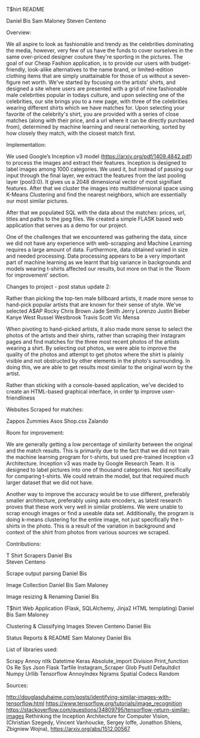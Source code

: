 T$hirt README


Daniel Bis
Sam Maloney
Steven Centeno 




Overview:

We all aspire to look as fashionable and trendy as the celebrities dominating the media, however, very few of us have the funds to cover ourselves in the same over-priced designer couture they're sporting in the pictures. The goal of our Cheap Fashion application, is to provide our users with budget-friendly, look-alike alternatives to the name brand, or limited-edition clothing items that are simply unattainable for those of us without a seven-figure net worth. We've started by focusing on the artists' shirts, and designed a site where users are presented with a grid of nine fashionable male celebrities popular in todays culture, and upon selecting one of the celebrities, our site brings you to a new page, with three of the celebrities wearing different shirts which we have matches for. Upon selecting your favorite of the celebrity's shirt, you are provided with a series of close matches (along with their price, and a url where it can be directly purchased from), determined by machine learning and neural networking, sorted by how closely they match, with the closest match first.


Implementation: 

We used Google’s Inception v3 model (https://arxiv.org/pdf/1409.4842.pdf) to process the images and extract their features. Inception is designed to label images among 1000 categories. We used it, but instead of passing our input through the final layer, we extract the features from the last pooling layer (pool3:0). It gives us a 2048 dimensional vector of most signifiant features. After that we cluster the images into multidimensional space using K-Means Clustering and find the nearest neighbors, which are essentially our most similar pictures.  

After that we populated SQL with the data about the matches: prices, url, titles and paths to the jpeg files. We created a simple FLASK based web application that serves as a demo for our project. 

One of the challenges that we encountered was gathering the data, since we did not have any experience with web-scrapping and Machine Learning requires a large amount of data. Furthermore, data obtained varied in size and needed processing. Data processing appears to be a very important part of machine learning as we learnt that big variance in backgrounds and models wearing t-shirts affected our results, but more on that in the 'Room for improvement’ section. 

Changes to project - post status update 2:

Rather than picking the top-ten male billboard artists, it made more sense to hand-pick popular artists that are known for their sense of style. We've selected
   A$AP Rocky
   Chris Brown
   Jade Smith
   Jerry Lorenzo
   Justin Bieber
   Kanye West
   Russel Westbrook
   Travis Scott
   Vic Mensa

When pivoting to hand-picked artists, it also made more sense to select the photos of the artists and their shirts, rather than scraping their instagram pages and find matches for the three most recent photos of the artists wearing a shirt. By selecting out photos, we were able to improve the quality of the photos and attempt to get photos where the shirt is plainly visible and not obstructed by other elements in the photo's surrounding. In doing this, we are able to get results most similar to the original worn by the artist. 

Rather than sticking with a console-based application, we've decided to create an HTML-based graphical interface, in order tp improve user-friendliness




Websites Scraped for matches:

   Zappos
   Zummies
   Asos
   Shop.css
   Zalando




Room for improvement:

We are generally getting a low percentage of similarity between the original and the match results. This is primarily due to the fact that we did not train the machine learning program for t-shirts, but used pre-trained Inception v3 Architecture. Inception v3 was made by Google Research Team. It is designed to label pictures into one of thousand categories. Not specifically for comparing t-shirts. We could retrain the model, but that required much larger dataset that we did not have. 

Another way to improve the accuracy would be to use different, preferably smaller architecture, preferably using auto encoders, as latest research proves that these work very well in similar problems. 
We were unable to scrap enough images or find a useable data set. Additionally, the program is doing k-means clustering for the entire image, not just specifically the t-shirts in the photo. This is a result of the variation in background and context of the shirt from photos from various sources we scraped. 



Contributions:

T Shirt Scrapers
   Daniel Bis  
   Steven Centeno

Scrape output parsing
   Daniel Bis

Image Collection
   Daniel Bis
   Sam Maloney

Image resizing & Renaming
   Daniel Bis

T$hirt Web Application (Flask, SQLAlchemy, Jinja2 HTML templating) 
   Daniel Bis
   Sam Maloney
   
Clustering & Classifying Images
   Steven Centeno
   Daniel Bis

Status Reports & README
   Sam Maloney
   Daniel Bis



List of libraries used:

Scrapy
Annoy
nltk
Datetime
Keras
Absolute_import
Division
Print_function 
Os
Re
Sys
Json
Flask
Tarfile
Instagram_Scraper
Glob
Psutil
Defaultdict
Numpy
Urllib
Tensorflow
AnnoyIndex
Ngrams
Spatial
Codecs
Random

Sources:

http://douglasduhaime.com/posts/identifying-similar-images-with-tensorflow.html
https://www.tensorflow.org/tutorials/image_recognition
https://stackoverflow.com/questions/34809795/tensorflow-return-similar-images
Rethinking the Inception Architecture for Computer Vision, (Christian Szegedy, Vincent Vanhoucke, Sergey Ioffe, Jonathon Shlens, Zbigniew Wojna), https://arxiv.org/abs/1512.00567 
